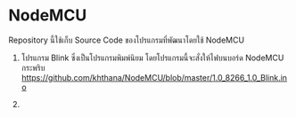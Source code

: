 # NodeMCU

Repository นี้ใช้เก็บ Source Code ของโปรแกรมที่พัฒนาโดยใช้ NodeMCU 

1. โปรแกรม Blink ซึ่งเป็นโปรแกรมพิมพ์นิยม โดยโปรแกรมนี้จะสั่งให้ไฟบนบอร์ด NodeMCU กระพริบ
   https://github.com/khthana/NodeMCU/blob/master/1.0_8266_1.0_Blink.ino

2. 


